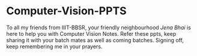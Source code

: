 # Computer-Vision-PPTS
To all my friends from IIIT-BBSR, your friendly neighbourhood *Jena Bhai* is here to help you with Computer Vision Notes. Refer these ppts, keep sharing it with your batch mates as well as coming batches. Signing off, keep remembering me in your prayers.
